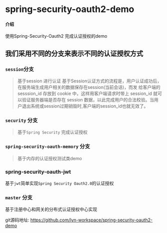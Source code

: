 # spring-security-oauth2-demo

#### 介绍
使用Spring-Security-Oauth2 完成认证授权的demo 


## 我们采用不同的分支来表示不同的认证授权方式

### `session`分支
> 基于session 进行认证
基于Session认证方式的流程是，用户认证成功后，在服务端生成用户相关的数据保存在session(当前会话)，而发 给客户端的 sesssion_id 存放到 cookie 中，这样用客户端请求时带上 session_id 就可以验证服务器端是否存在 session 数据，以此完成用户的合法校验。当用户退出系统或session过期销毁时,客户端的session_id也就无效了。 


### `security`  分支
> 基于`Spring Security` 完成认证授权

### `spring-security-oauth-memory` 分支
> 基于内存的认证授权测试类demo



### spring-security-oauth-jwt
基于`jwt`简单实现`Spring Security Oauth2.0`的认证授权

### `master` 分支
 基于注册中心和网关的分布式认证授权中心实现

git源码地址: https://github.com/lyn-workspace/spring-security-oauth2-demo

